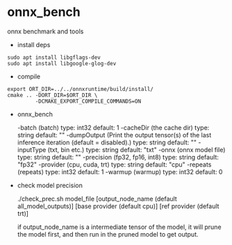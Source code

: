 # onnx_bench

onnx benchmark and tools

- install deps

```
sudo apt install libgflags-dev
sudo apt install libgoogle-glog-dev
```


- compile

```
export ORT_DIR=../../onnxruntime/build/install/
cmake .. -DORT_DIR=$ORT_DIR \
         -DCMAKE_EXPORT_COMPILE_COMMANDS=ON
```


- onnx_bench

    -batch (batch) type: int32 default: 1
    -cacheDir (the cache dir) type: string default: ""
    -dumpOutput (Print the output tensor(s) of the last inference iteration
      (default = disabled).) type: string default: ""
    -inputType (txt, bin etc.) type: string default: "txt"
    -onnx (onnx model file) type: string default: ""
    -precision (fp32, fp16, int8) type: string default: "fp32"
    -provider (cpu, cuda, trt) type: string default: "cpu"
    -repeats (repeats) type: int32 default: 1
    -warmup (warmup) type: int32 default: 0

- check model precision

    ./check_prec.sh model_file [output_node_name (default all_model_outputs)] [base provider (default cpu)] [ref provider (default trt)]

    if output_node_name is a intermediate tensor of the model, it will prune the model first, and then run in the pruned model to get output.
